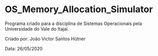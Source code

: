 # OS_Memory_Allocation_Simulator

Programa criado para a disciplina de Sistemas Operacionais pela Universidade do Vale do Itajaí.

Criado por: João Victor Santos Hütner

Data: 26/05/2020
